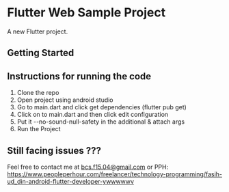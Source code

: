 # Flutter Web Sample Project

A new Flutter project.

## Getting Started
## Instructions for running the code
1) Clone the repo
2) Open project using android studio
3) Go to main.dart and click get dependencies (flutter pub get)
4) Click on to main.dart and then click edit configuration
5) Put it --no-sound-null-safety in the additional & attach args
6) Run the Project

## Still facing issues ??? 
Feel free to contact me at bcs.f15.04@gmail.com or PPH: https://www.peopleperhour.com/freelancer/technology-programming/fasih-ud_din-android-flutter-developer-ywwwwwv
